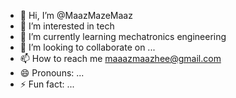 - 👋 Hi, I’m @MaazMazeMaaz
- 👀 I’m interested in tech
- 🌱 I’m currently learning mechatronics engineering
- 💞️ I’m looking to collaborate on ...
- 📫 How to reach me maaazmaazhee@gmail.com
- 😄 Pronouns: ...
- ⚡ Fun fact: ...

<!---
MaazMazeMaaz/MaazMazeMaaz is a ✨ special ✨ repository because its `README.md` (this file) appears on your GitHub profile.
You can click the Preview link to take a look at your changes.
--->
